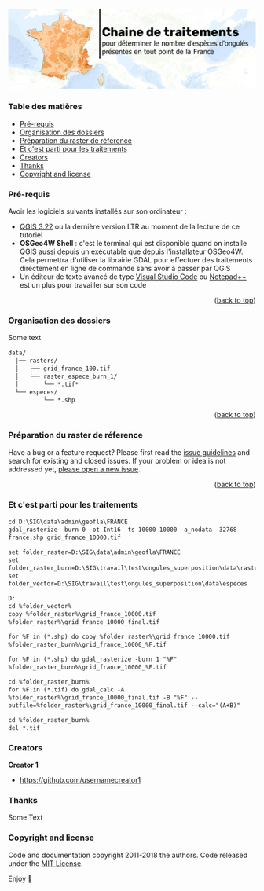 <p align="center">
  <a href="https://professionnels.ofb.fr/fr/reseau-ongules-sauvages">
    <img src="https://github.com/christofoto/ongules/raw/main/images/header.png" alt="Logo">
  </a>

  <!-- <h3 align="center">Logo</h3> -->

  <!-- <h1 style="text-align:center">
    Chaine de traitements </h1>
  <h3 style="text-align:center">
  pour déterminer le nombre d'espèces d'ongulés<br> 
  présentes en tout point de la France métropolitaine
  <br>
    </h3> -->
</p>

<a name="readme-top"></a>

### Table des matières

- [Pré-requis](#pré-requis)
- [Organisation des dossiers](#organisation-des-dossiers)
- [Préparation du raster de réference](#préparation-du-raster-de-réference)
- [Et c'est parti pour les traitements](#et-c'est-parti-pour-les-traitements)
- [Creators](#creators)
- [Thanks](#thanks)
- [Copyright and license](#copyright-and-license)

### Pré-requis

Avoir les logiciels suivants installés sur son ordinateur :

- [QGIS 3.22](https://www.qgis.org/fr/site/forusers/download.html) ou la dernière version LTR au moment de la lecture de ce tutoriel
- <b>OSGeo4W Shell</b> : c'est le terminal qui est disponible quand on installe QGIS aussi depuis un exécutable que depuis l'installateur OSGeo4W. Cela permettra d'utiliser la librairie GDAL pour effectuer des traitements directement en ligne de commande sans avoir à passer par QGIS
- Un éditeur de texte avancé de type [Visual Studio Code](https://code.visualstudio.com/) ou [Notepad++](https://notepad-plus-plus.org/) est un plus pour travailler sur son code

<p align="right">(<a href="#readme-top">back to top</a>)</p>

### Organisation des dossiers

Some text

```text
data/
  │── rasters/
  │   ├── grid_france_100.tif
  │   └── raster_espece_burn_1/
  │       └── *.tif*
  └── especes/
          └── *.shp
```

<p align="right">(<a href="#readme-top">back to top</a>)</p>

### Préparation du raster de réference

Have a bug or a feature request? Please first read the [issue guidelines](https://reponame/blob/master/CONTRIBUTING.md) and search for existing and closed issues. If your problem or idea is not addressed yet, [please open a new issue](https://reponame/issues/new).

<p align="right">(<a href="#readme-top">back to top</a>)</p>

### Et c'est parti pour les traitements

```console
cd D:\SIG\data\admin\geofla\FRANCE
gdal_rasterize -burn 0 -ot Int16 -ts 10000 10000 -a_nodata -32768 france.shp grid_france_10000.tif
```

```console
set folder_raster=D:\SIG\data\admin\geofla\FRANCE
set folder_raster_burn=D:\SIG\travail\test\ongules_superposition\data\rasters_test\raster_espece_burn_1
set folder_vector=D:\SIG\travail\test\ongules_superposition\data\especes
```

```console
D:
cd %folder_vector%
copy %folder_raster%\grid_france_10000.tif %folder_raster%\grid_france_10000_final.tif
```

```console
for %F in (*.shp) do copy %folder_raster%\grid_france_10000.tif %folder_raster_burn%\grid_france_10000_%F.tif
```

```console
for %F in (*.shp) do gdal_rasterize -burn 1 "%F" %folder_raster_burn%\grid_france_10000_%F.tif
```

```console
cd %folder_raster_burn%
for %F in (*.tif) do gdal_calc -A  %folder_raster%\grid_france_10000_final.tif -B "%F" --outfile=%folder_raster%\grid_france_10000_final.tif --calc="(A+B)"
```

```console
cd %folder_raster_burn%
del *.tif
```

### Creators

**Creator 1**

- <https://github.com/usernamecreator1>

### Thanks

Some Text

### Copyright and license

Code and documentation copyright 2011-2018 the authors. Code released under the [MIT License](https://reponame/blob/master/LICENSE).

Enjoy :metal:
